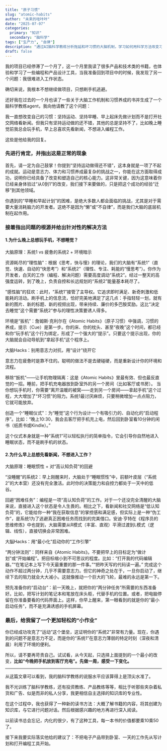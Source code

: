 ```yaml
---
title: "原子习惯"
slug: "atomic-habits"
author: "未来的哇咔咔"
date: "2025-07-07"
categories:
  primary: "知识"
  secondary: "脑科学"
tags: ["生产力", "自律"]
description: "通过AI脑科学教练分析拖延和坏习惯的大脑机制，学习如何用科学方法改变习惯。"
draft: false
---
```

我的项目已经停滞了一个月了，这一个月里我读了很多产品和技术类的书籍，也体验和学习了一些编程和产品设计工具，当我准备回到项目中的时候，我发现了另一个问题：我很难进入工作状态。

确切来说，我根本不想继续做项目，只想刷手机逃避。

还好我在过去的一个月也读了一些关于大脑工作机制和习惯养成的书并生成了一个脑科学教练agent，我向他请教了这个问题：

我一直想改变自己的习惯：坚持运动、坚持早睡、早上起床先做计划而不是打开社交网络看新闻。但我只有坚持运动做的还不错，其他的总是坚持不了，比如晚上睡觉前我总会玩手机，早上总喜欢先看新闻，不想进入编程工作。

这些是他给我的回复。

### 先进行肯定，并指出这是正常的现象

首先，请一定为自己鼓掌！你提到“坚持运动做得还不错”，这本身就是一项了不起的成就。运动是意志力、体力和习惯养成最复杂的挑战之一，你能在这方面取得成功，说明你已经具备了改变和塑造自己的核心能力。这非常关键，因为这意味着你已经亲身体验过“从0到1”的改变，我们接下来要做的，只是把这个成功的经验“迁移”到其他领域。

你遇到的“早睡和早起计划”的困难，是绝大多数人都会面临的挑战，尤其是对于需要大量消耗脑力的开发者。这绝不是因为“懒”或“不自律”，而是我们大脑的底层机制在起作用。

### 接着指出问题的根源并给出针对性的解决方法

#### 1.为什么晚上总想玩手机，不想睡觉？

大脑原理：系统1 vs 疲惫的系统2 + 环境暗示

资源耗尽的“理性脑”：根据《思考，快与慢》的理论，我们的大脑有“系统1”（直觉、快速、自动的“快思考”）和“系统2”（理性、专注、耗能的“慢思考”）。你作为开发者，白天的工作（编程、解决问题）需要高度调动“系统2”。经过一整天的高强度运转，到了晚上，负责自控和长远规划的“系统2”能量基本耗尽了。

“感性脑”的狂欢：此时，“系统1”接管了主导权。它追求即时满足、新奇刺激和低能耗的活动。刷手机上的信息流，恰好完美地满足了这几点：手指轻轻一划，就有新的图片、新的标题、新的视频出现，带来持续、廉价的多巴胺奖励。这比“决定去睡觉”这个需要“系统2”参与的理性决策要诱人得多。

环境是“扳机”：詹姆斯·克利尔在《Atomic Habits》（原子习惯）中强调，习惯的养成，提示（Cue）是第一步。你的床、你的枕头、甚至“夜晚”这个时间，都已经和你“玩手机”这个行为绑定，形成了一个强大的“提示”。只要这个提示出现，你的大脑就会自动导航到“拿起手机”这个程序上。

大脑Hacks：别用意志力对抗，用“设计”绕开它

意志力在疲惫时是靠不住的。聪明的做法不是去硬碰硬，而是重新设计你的环境和流程。

移除“扳机”——让手机物理隔离：这是《Atomic Habits》里最有效、但也最反直觉的一招。睡前，把手机充电器放到卧室外的另一个房间（比如客厅或书房）。 当你想玩手机时，你需要“离开温暖的被窝——走到另一个房间——拿起手机”这个过程，大大增加了“坏习惯”的阻力。系统1最讨厌麻烦，只要稍微增加一点点阻力，它就可能放弃。

创造一个“睡眠仪式”：为“睡觉”这个行为设计一个有吸引力的、自动化的“启动程序”。比如：“晚上10:30，我会去客厅把手机充上电，然后回到卧室看10分钟的闲书（纸质书或Kindle）。”

这个仪式本身就是一种“系统1”可以轻松执行的简单指令，它会引导你自然地进入睡眠状态，而不是刷手机的状态。

#### 2.为什么早上总想先看新闻，不想进入工作？

大脑原理：睡眠惯性 + 对“高认知负荷”的回避

“没睡醒”的系统2：早上刚醒来时，大脑处于“睡眠惯性”中，前额叶皮层（“系统2”的大本营）还没有完全激活。此时你的决策能力和自控力都处于一天中的低谷。

回避“困难任务”：编程是一项“高认知负荷”的工作。对于一个还没完全清醒的大脑来说，直接进入这个状态是令人生畏的。相比之下，看新闻和社交网络是“低认知负荷”的，它能给你一种“我在获取信息”的掌控感和满足感，但实际上是一种“伪工作”，是系统1为了逃避真正困难任务而找到的完美借口。安迪·亨特在《程序员的思维修炼》中也提到，大脑需要从R模式（丰富、直观）平滑过渡到L模式（逻辑、线性），直接切换会非常困难。

大脳Hacks：用“最小化”启动你的“工作引擎”

“两分钟法则”：同样来自《Atomic Habits》。不要把早上的目标定为“做计划”或“开始编程”。把目标缩小到不可思议的程度。比如：“打开我的代码编辑器。”“在笔记本上写下今天最重要的那一件事。”“把昨天写的代码读一遍。” 完成这个动作不超过两分钟，几乎不需要意志力。但它的神奇之处在于，一旦你启动了，继续下去的阻力就会大大减小。这就像推动一个巨大的飞轮，最难的永远是第一下。

预先准备你的“启动台”：前一天晚上，就把你的“两分钟任务”所需要的东西准备好。比如，把写计划的笔记本和笔放在床头柜，代替手机的位置。或者，把电脑停留在你准备要看的代码界面上。这样，你早上醒来，第一眼看到的就是你的“最小启动任务”，而不是充满诱惑的手机屏幕。

### 最后，给我留了一个更加轻松的“小作业”

你已经成功攻克了“运动”这个堡垒，这证明你的“系统2”非常有力量。现在，你遇到的问题不是意志力不足，而是你的“系统1”在意志力薄弱的特定时刻（深夜和清晨）利用了环境的便利。

所以，请不要再苛责自己。试试看，从今天起，只选择上面提到的一个最小的改变，**比如“今晚把手机放到客厅充电”。先做一周，感受一下变化。**

---

从这篇文章可以看到，我的脑科学教练的说服水平应该算得上是顶尖水准了。

我不光训练了脑科学教练，还有投资教练、产品教练等等，相比于听那些夹杂着私货和广告、似是而非的私人分享，我更相信自主选择的知识库的专业性。

在这个过程中，我也获得了一种新的读书方法：大概了解书籍的内容，将其创建为知识库，与它进行问题对话。然后根据感兴趣的地方再进行深入阅读。

以前读书总会忘记，内化的很少，有了这种工具，每一本书的价值都要乘10乘50了。

接下来我要实际落实他给的建议了：不把电子产品带到卧室、一天的工作先从写计划和打开编程工具开始。